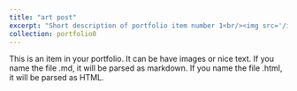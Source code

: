 ```yaml
---
title: "art post"
excerpt: "Short description of portfolio item number 1<br/><img src='/images/500x300.png'>"
collection: portfolio0
---
```


This is an item in your portfolio. It can be have images or nice text. If you name the file .md, it will be parsed as markdown. If you name the file .html, it will be parsed as HTML.
